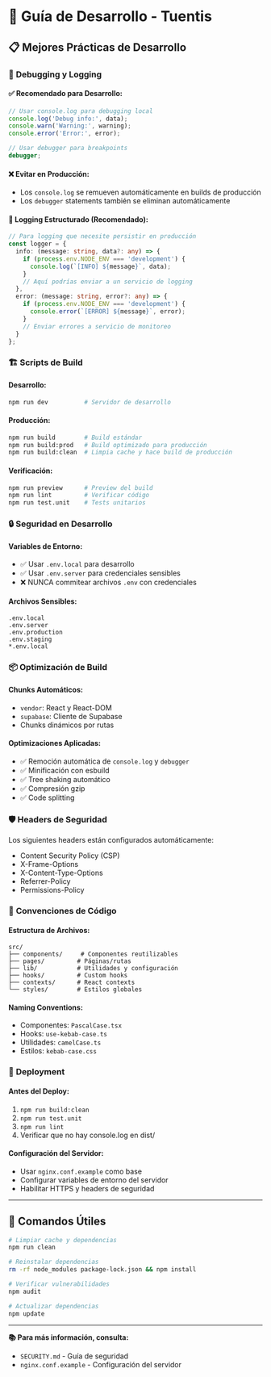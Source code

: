 # 🚀 Guía de Desarrollo - Tuentis

## 📋 Mejores Prácticas de Desarrollo

### 🐛 **Debugging y Logging**

#### ✅ **Recomendado para Desarrollo:**
```typescript
// Usar console.log para debugging local
console.log('Debug info:', data);
console.warn('Warning:', warning);
console.error('Error:', error);

// Usar debugger para breakpoints
debugger;
```

#### ❌ **Evitar en Producción:**
- Los `console.log` se remueven automáticamente en builds de producción
- Los `debugger` statements también se eliminan automáticamente

#### 🔧 **Logging Estructurado (Recomendado):**
```typescript
// Para logging que necesite persistir en producción
const logger = {
  info: (message: string, data?: any) => {
    if (process.env.NODE_ENV === 'development') {
      console.log(`[INFO] ${message}`, data);
    }
    // Aquí podrías enviar a un servicio de logging
  },
  error: (message: string, error?: any) => {
    if (process.env.NODE_ENV === 'development') {
      console.error(`[ERROR] ${message}`, error);
    }
    // Enviar errores a servicio de monitoreo
  }
};
```

### 🏗️ **Scripts de Build**

#### **Desarrollo:**
```bash
npm run dev          # Servidor de desarrollo
```

#### **Producción:**
```bash
npm run build        # Build estándar
npm run build:prod   # Build optimizado para producción
npm run build:clean  # Limpia cache y hace build de producción
```

#### **Verificación:**
```bash
npm run preview      # Preview del build
npm run lint         # Verificar código
npm run test.unit    # Tests unitarios
```

### 🔒 **Seguridad en Desarrollo**

#### **Variables de Entorno:**
- ✅ Usar `.env.local` para desarrollo
- ✅ Usar `.env.server` para credenciales sensibles
- ❌ NUNCA commitear archivos `.env` con credenciales

#### **Archivos Sensibles:**
```
.env.local
.env.server
.env.production
.env.staging
*.env.local
```

### 📦 **Optimización de Build**

#### **Chunks Automáticos:**
- `vendor`: React y React-DOM
- `supabase`: Cliente de Supabase
- Chunks dinámicos por rutas

#### **Optimizaciones Aplicadas:**
- ✅ Remoción automática de `console.log` y `debugger`
- ✅ Minificación con esbuild
- ✅ Tree shaking automático
- ✅ Compresión gzip
- ✅ Code splitting

### 🛡️ **Headers de Seguridad**

Los siguientes headers están configurados automáticamente:
- Content Security Policy (CSP)
- X-Frame-Options
- X-Content-Type-Options
- Referrer-Policy
- Permissions-Policy

### 📝 **Convenciones de Código**

#### **Estructura de Archivos:**
```
src/
├── components/     # Componentes reutilizables
├── pages/         # Páginas/rutas
├── lib/           # Utilidades y configuración
├── hooks/         # Custom hooks
├── contexts/      # React contexts
└── styles/        # Estilos globales
```

#### **Naming Conventions:**
- Componentes: `PascalCase.tsx`
- Hooks: `use-kebab-case.ts`
- Utilidades: `camelCase.ts`
- Estilos: `kebab-case.css`

### 🚀 **Deployment**

#### **Antes del Deploy:**
1. `npm run build:clean`
2. `npm run test.unit`
3. `npm run lint`
4. Verificar que no hay console.log en dist/

#### **Configuración del Servidor:**
- Usar `nginx.conf.example` como base
- Configurar variables de entorno del servidor
- Habilitar HTTPS y headers de seguridad

---

## 🔧 **Comandos Útiles**

```bash
# Limpiar cache y dependencias
npm run clean

# Reinstalar dependencias
rm -rf node_modules package-lock.json && npm install

# Verificar vulnerabilidades
npm audit

# Actualizar dependencias
npm update
```

---

**📚 Para más información, consulta:**
- `SECURITY.md` - Guía de seguridad
- `nginx.conf.example` - Configuración del servidor